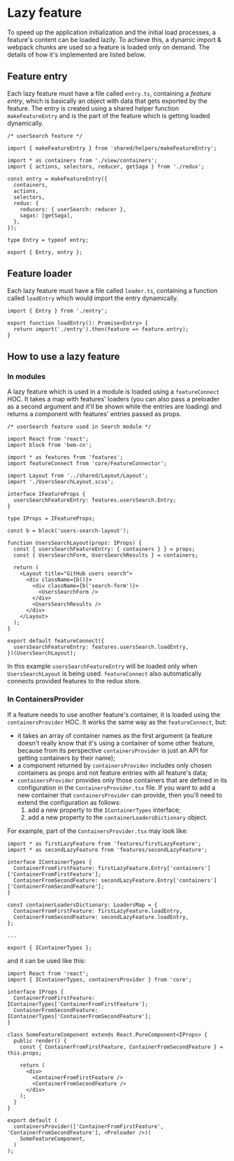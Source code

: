# Lazy feature
To speed up the application initialization and the initial load processes, a feature's content can be loaded lazily. To achieve this, a dynamic import & webpack chunks are used so a feature is loaded only on demand. The details of how it's implemented are listed below.

## Feature entry
Each lazy feature must have a file called `entry.ts`, containing a *feature entry*, which is basically an object with data that gets exported by the feature. The entry is created using a shared helper function `makeFeatureEntry` and is the part of the feature which is getting loaded dynamically.
```
/* userSearch feature */

import { makeFeatureEntry } from 'shared/helpers/makeFeatureEntry';

import * as containers from './view/containers';
import { actions, selectors, reducer, getSaga } from './redux';

const entry = makeFeatureEntry({
  containers,
  actions,
  selectors,
  redux: {
    reducers: { userSearch: reducer },
    sagas: [getSaga],
  },
});

type Entry = typeof entry;

export { Entry, entry };
```
## Feature loader
Each lazy feature must have a file called `loader.ts`, containing a function called `loadEntry` which would import the entry dynamically.

```
import { Entry } from './entry';

export function loadEntry(): Promise<Entry> {
  return import('./entry').then(feature => feature.entry);
}
```

## How to use a lazy feature
### In modules

A lazy feature which is used in a module is loaded using a `featureConnect` HOC. It takes a map with features' loaders (you can also pass a preloader as a second argument and it'll be shown while the entries are loading) and returns a component with features' entries passed as props.

```
/* userSearch feature used in Search module */

import React from 'react';
import block from 'bem-cn';

import * as features from 'features';
import featureConnect from 'core/FeatureConnector';

import Layout from '../shared/Layout/Layout';
import './UsersSearchLayout.scss';

interface IFeatureProps {
  usersSearchFeatureEntry: features.usersSearch.Entry;
}

type IProps = IFeatureProps;

const b = block('users-search-layout');

function UsersSearchLayout(props: IProps) {
  const { usersSearchFeatureEntry: { containers } } = props;
  const { UsersSearchForm, UsersSearchResults } = containers;

  return (
    <Layout title="GitHub users search">
      <div className={b()}>
        <div className={b('search-form')}>
          <UsersSearchForm />
        </div>
        <UsersSearchResults />
      </div>
    </Layout>
  );
}

export default featureConnect({
  usersSearchFeatureEntry: features.usersSearch.loadEntry,
})(UsersSearchLayout);
```

In this example `usersSearchFeatureEntry` will be loaded only when `UsersSearchLayout` is being used. `featureConnect` also automatically connects provided features to the redux store.

### In ContainersProvider

If a feature needs to use another feature's container, it is loaded using the `containersProvider` HOC. It works the same way as the `featureConnect`, but:
- it takes an array of container names as the first argument (a feature doesn't really know that it's using a container of some other feature, because from its perspective `containersProvider` is just an API for getting containers by their name);
- a component returned by `containersProvider` includes only chosen containers as props and not feature entries with all feature's data;
- `containersProvider` provides only those containers that are defined in its configuration in the `ContainersProvider.tsx` file. If you want to add a new container that `containersProvider` can provide, then you'll need to extend the configuration as follows:
  1. add a new property to the `IContainerTypes` interface;
  2. add a new property to the `containerLoadersDictionary` object.


For example, part of the `ContainersProvider.tsx` may look like:
```
import * as firstLazyFeature from 'features/firstLazyFeature';
import * as secondLazyFeature from 'features/secondLazyFeature';

interface IContainerTypes {
  ContainerFromFirstFeature: firstLazyFeature.Entry['containers']['ContainerFromFirstFeature'];
  ContainerFromSecondFeature: secondLazyFeature.Entry['containers']['ContainerFromSecondFeature'];
}

const containerLoadersDictionary: LoadersMap = {
  ContainerFromFirstFeature: firstLazyFeature.loadEntry,
  ContainerFromSecondFeature: secondLazyFeature.loadEntry,
};

...

export { IContainerTypes };
```

and it can be used like this:
```
import React from 'react';
import { IContainerTypes, containersProvider } from 'core';

interface IProps {
  ContainerFromFirstFeature: IContainerTypes['ContainerFromFirstFeature'];
  ContainerFromSecondFeature: IContainerTypes['ContainerFromSecondFeature'];
}

class SomeFeatureComponent extends React.PureComponent<IProps> {
  public render() {
    const { ContainerFromFirstFeature, ContainerFromSecondFeature } = this.props;

    return (
      <div>
        <ContainerFromFirstFeature />
        <ContainerFromSecondFeature />
      </div>
    );
  }
}

export default (
  containersProvider(['ContainerFromFirstFeature', 'ContainerFromSecondFeature'], <Preloader />)(
    SomeFeatureComponent,
  )
);
```

